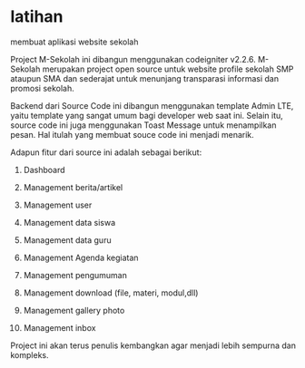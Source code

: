 # latihan
membuat aplikasi website sekolah 

Project M-Sekolah ini dibangun menggunakan codeigniter v2.2.6. M-Sekolah merupakan project open source untuk website profile sekolah SMP ataupun SMA dan sederajat untuk menunjang transparasi informasi dan promosi sekolah.

Backend dari Source Code ini dibangun menggunakan template Admin LTE, yaitu template yang sangat umum bagi developer web saat ini. Selain itu, source code ini juga menggunakan Toast Message untuk menampilkan pesan. Hal itulah yang membuat souce code ini menjadi menarik.

Adapun fitur dari source ini adalah sebagai berikut:

1. Dashboard

2. Management berita/artikel

3. Management user

4. Management data siswa

5. Management data guru

6. Management Agenda kegiatan

7. Management pengumuman

8. Management download (file, materi, modul,dll)

9. Management gallery photo

10. Management inbox

Project ini akan terus penulis kembangkan agar menjadi lebih sempurna dan kompleks.
